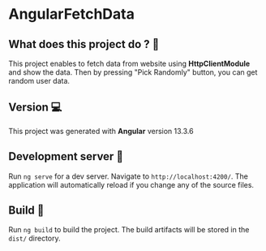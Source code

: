 # AngularFetchData

## What does this project do ? :raised_eyebrow: 

This project enables to fetch data from website using **HttpClientModule** and show the data. Then by pressing "Pick Randomly" button, you can get random user data.

## Version :computer:

This project was generated with **Angular** version 13.3.6

## Development server :file_folder:

Run `ng serve` for a dev server. Navigate to `http://localhost:4200/`. The application will automatically reload if you change any of the source files.

## Build :rocket:

Run `ng build` to build the project. The build artifacts will be stored in the `dist/` directory.

